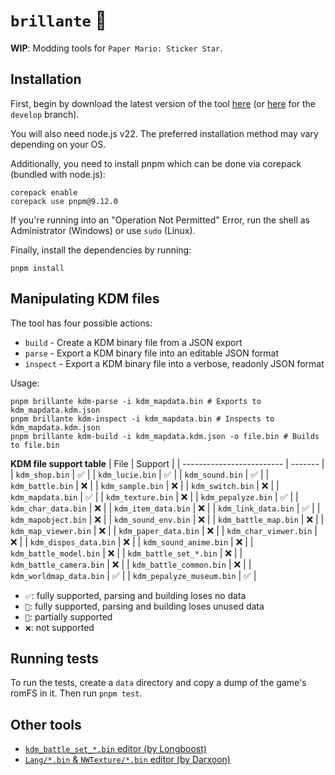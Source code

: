 # `brillante` 🌟
**WIP**: Modding tools for `Paper Mario: Sticker Star`.

## Installation
First, begin by download the latest version of the tool [here](https://github.com/shiguww/brillante/releases) (or [here](https://github.com/shiguww/brillante/archive/refs/heads/develop.zip) for the `develop` branch).

You will also need node.js v22. The preferred installation method may vary depending on your OS.

Additionally, you need to install pnpm which can be done via corepack (bundled with node.js):
```shell
corepack enable
corepack use pnpm@9.12.0
```

If you're running into an "Operation Not Permitted" Error, run the shell as Administrator (Windows) or use `sudo` (Linux).

Finally, install the dependencies by running:
```shell
pnpm install
```

## Manipulating KDM files
The tool has four possible actions:
* `build` - Create a KDM binary file from a JSON export
* `parse` - Export a KDM binary file into an editable JSON format
* `inspect` - Export a KDM binary file into a verbose, readonly JSON format

Usage:

``` shell
pnpm brillante kdm-parse -i kdm_mapdata.bin # Exports to kdm_mapdata.kdm.json
pnpm brillante kdm-inspect -i kdm_mapdata.bin # Inspects to kdm_mapdata.kdm.json
pnpm brillante kdm-build -i kdm_mapdata.kdm.json -o file.bin # Builds to file.bin
```

**KDM file support table**
| File                      | Support |
| ------------------------- | ------- |
| `kdm_shop.bin`            | ✅       |
| `kdm_lucie.bin`           | ✅       |
| `kdm_sound.bin`           | ✅       |
| `kdm_battle.bin`          | ❌       |
| `kdm_sample.bin`          | ❌       |
| `kdm_switch.bin`          | ❌       |
| `kdm_mapdata.bin`         | ✅       |
| `kdm_texture.bin`         | ❌       |
| `kdm_pepalyze.bin`        | ✅       |
| `kdm_char_data.bin`       | ❌       |
| `kdm_item_data.bin`       | ❌       |
| `kdm_link_data.bin`       | ✅       |
| `kdm_mapobject.bin`       | ❌       |
| `kdm_sound_env.bin`       | ❌       |
| `kdm_battle_map.bin`      | ❌       |
| `kdm_map_viewer.bin`      | ❌       |
| `kdm_paper_data.bin`      | ❌       |
| `kdm_char_viewer.bin`     | ❌       |
| `kdm_dispos_data.bin`     | ❌       |
| `kdm_sound_anime.bin`     | ❌       |
| `kdm_battle_model.bin`    | ❌       |
| `kdm_battle_set_*.bin`    | ❌       |
| `kdm_battle_camera.bin`   | ❌       |
| `kdm_battle_common.bin`   | ❌       |
| `kdm_worldmap_data.bin`   | ✅       |
| `kdm_pepalyze_museum.bin` | ✅       |

* `✅`: fully supported, parsing and building loses no data
* `🧪`: fully supported, parsing and building loses unused data
* `🚧`: partially supported
* `❌`: not supported

## Running tests
To run the tests, create a `data` directory and copy a dump of the game's romFS in it. Then run `pnpm test`.

## Other tools
- [`kdm_battle_set_*.bin` editor (by Longboost)](https://github.com/Longboost/battle-set-exporter/releases)
- [`Lang/*.bin` & `NWTexture/*.bin` editor (by Darxoon)](https://github.com/Darxoon/nw-tex)
